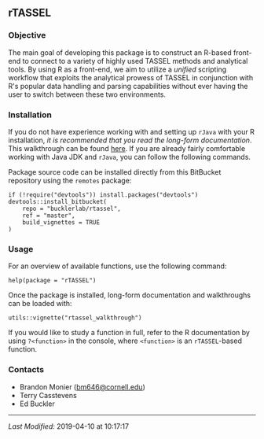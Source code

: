 ## rTASSEL

### Objective
The main goal of developing this package is to construct an R-based front-end
to connect to a variety of highly used TASSEL methods and analytical tools.
By using R as a front-end, we aim to utilize a *unified* scripting workflow that
exploits the analytical prowess of TASSEL in conjunction with R's popular
data handling and parsing capabilities without ever having the user to switch
between these two environments.

### Installation
If you do not have experience working with and setting up `rJava` with your
R installation, *it is recommended that you read the long-form documentation*.
This walkthrough can be found [here](https://bitbucket.org/tasseladmin/tassel-5-source/wiki/rtassel_walkthrough.md).
If you are already fairly comfortable working with Java JDK and `rJava`, you
can follow the following commands.

Package source code can be installed directly from this BitBucket repository
using the `remotes` package:

```
if (!require("devtools")) install.packages("devtools")
devtools::install_bitbucket(
    repo = "bucklerlab/rtassel", 
    ref = "master", 
    build_vignettes = TRUE
)
```

### Usage
For an overview of available functions, use the following command:

```
help(package = "rTASSEL")
```

Once the package is installed, long-form documentation and walkthroughs can
be loaded with:

```
utils::vignette("rtassel_walkthrough")
```


If you would like to study a function in full, refer to the R documentation
by using `?<function>` in the console, where `<function>` is an
`rTASSEL`-based function.

### Contacts
* Brandon Monier (bm646@cornell.edu)
* Terry Casstevens
* Ed Buckler

- - -
*Last Modified:*  2019-04-10 at 10:17:17
